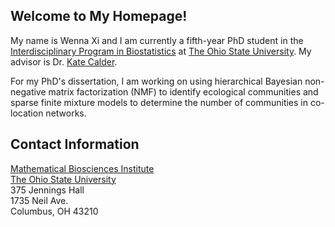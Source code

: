 ## Welcome to My Homepage!

My name is Wenna Xi and I am currently a fifth-year PhD student in the [Interdisciplinary Program in Biostatistics](https://biostatprograms.osu.edu/home) at [The Ohio State University](https://www.osu.edu/). My advisor is Dr. [Kate Calder](https://cacalder.com/). 

For my PhD's dissertation, I am working on using hierarchical Bayesian non-negative matrix factorization (NMF) to identify ecological communities and sparse finite mixture models to determine the number of communities in co-location networks.

[comment]: # (### Jekyll Themes)

## Contact Information

[Mathematical Biosciences Institute](https://mbi.osu.edu/)<br>
[The Ohio State University](https://www.osu.edu/)<br>
375 Jennings Hall<br>
1735 Neil Ave.<br>
Columbus, OH 43210

